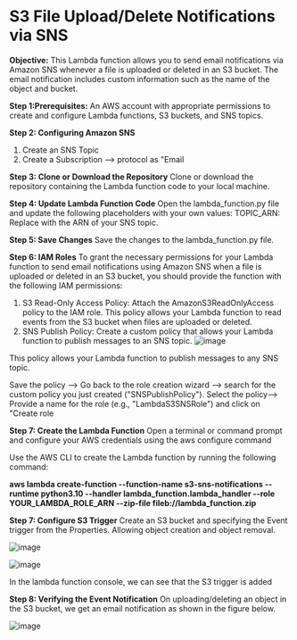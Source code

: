 # S3 File Upload/Delete Notifications via SNS

**Objective:**
This Lambda function allows you to send email notifications via Amazon SNS whenever a file is uploaded or deleted in an S3 bucket. The email notification includes custom information such as the name of the object and bucket.

**Step 1:Prerequisites:**
An AWS account with appropriate permissions to create and configure Lambda functions, S3 buckets, and SNS topics.

**Step 2: Configuring Amazon SNS**
1. Create an SNS Topic
2. Create a Subscription --> protocol as "Email

**Step 3: Clone or Download the Repository**
Clone or download the repository containing the Lambda function code to your local machine.

**Step 4: Update Lambda Function Code**
Open the lambda_function.py file and update the following placeholders with your own values:
TOPIC_ARN: Replace with the ARN of your SNS topic.

**Step 5: Save Changes**
Save the changes to the lambda_function.py file.

**Step 6: IAM Roles**
To grant the necessary permissions for your Lambda function to send email notifications using Amazon SNS when a file is uploaded or deleted in an S3 bucket, you should provide the function with the following IAM permissions:
1. S3 Read-Only Access Policy:
Attach the AmazonS3ReadOnlyAccess policy to the IAM role. This policy allows your Lambda function to read events from the S3 bucket when files are uploaded or deleted. 
2. SNS Publish Policy:
Create a custom policy that allows your Lambda function to publish messages to an SNS topic.
![image](https://github.com/FuzailN/s3-sns-file-notifications/assets/129302212/24281936-b51b-424b-a658-c00196837a95)

This policy allows your Lambda function to publish messages to any SNS topic.

Save the policy --> Go back to the role creation wizard --> search for the custom policy you just created ("SNSPublishPolicy"). Select the policy--> Provide a name for the role (e.g., "LambdaS3SNSRole") and click on "Create role

**Step 7: Create the Lambda Function**
Open a terminal or command prompt and configure your AWS credentials using the aws configure command

Use the AWS CLI to create the Lambda function by running the following command:

**aws lambda create-function --function-name s3-sns-notifications --runtime python3.10 --handler lambda_function.lambda_handler --role YOUR_LAMBDA_ROLE_ARN --zip-file fileb://lambda_function.zip**

**Step 7: Configure S3 Trigger**
Create an S3 bucket and specifying the Event trigger from the Properties. Allowing object creation and object removal.

![image](https://github.com/FuzailN/s3-sns-file-notifications/assets/129302212/ce545008-45b0-46c4-b8db-a6b97aadbb42)

![image](https://github.com/FuzailN/s3-sns-file-notifications/assets/129302212/61bcc0f2-d25f-488f-bdd3-cc3d4710bb80)

In the lambda function console, we can see that the S3 trigger is added

**Step 8: Verifying the Event Notification**
On uploading/deleting an object in the S3 bucket, we get an email notification as shown in the figure below.

![image](https://github.com/FuzailN/s3-sns-file-notifications/assets/129302212/02df463a-5d32-418f-8e3f-87fff30903b1)




